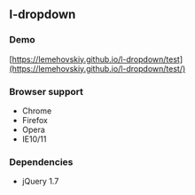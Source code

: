 l-dropdown
-------

### Demo

[https://lemehovskiy.github.io/l-dropdown/test](https://lemehovskiy.github.io/l-dropdown/test/)

### Browser support

* Chrome
* Firefox
* Opera
* IE10/11


### Dependencies

* jQuery 1.7